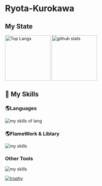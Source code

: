 # Ryota-Kurokawa

## My State 
<p align="left"> 
  <img alt="Top Langs" height="150px" src="https://github-readme-stats.vercel.app/api/top-langs/?username=Ryota-Kurokawa&layout=compact&show_icons=true&theme=onedark" />
  <img alt="github stats" height="150px" src="https://github-readme-stats.vercel.app/api?username=Ryota-Kurokawa&theme=onedark&show_icons=ture" />
</p>

## 🌱 My Skills

### 🌎Languages
<img alt="my skills of lang" src="https://skillicons.dev/icons?theme=light&perline=8&i=html,css,sass,ts,js,c,java,python,ruby,swift,dart" />

### 🌎FlameWork & Liblary
<img alt="my skills" src="https://skillicons.dev/icons?theme=light&perline=8&i=react,nextjs,flutter,rails" />

### Other Tools
<img alt="my skills" src="https://skillicons.dev/icons?theme=light&perline=8&i=figma,notion,supabase,firebase,git,github,vscode,githubactions" />


[![trophy](https://github-profile-trophy.vercel.app/?username=Ryota-Kurokawa&theme=onedark&column=7)](https://github.com/ryo-ma/github-profile-trophy)